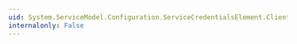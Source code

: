 ```yaml
---
uid: System.ServiceModel.Configuration.ServiceCredentialsElement.ClientCertificate
internalonly: False
---
```

